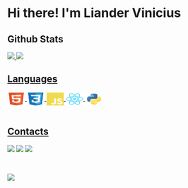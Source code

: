 # Hi there! I'm Liander Vinicius 

## Github Stats
  <div>
      <a href="https://github.com/Lianderdev">
      <img height="180em"  src="https://github-readme-stats.vercel.app/api?username=Lianderdev&show_icons=true&theme=dracula&include_all_commits=true&count_private=true"/>
      <img height="150em"  src="https://github-readme-stats.vercel.app/api/top-langs/?username=Lianderdev&layout=compact&langs_count=16&theme=dracula"/>
  </div>
      
## Languages
  <div style="display: inline_block"> 
    <img align="center" alt="liander-JS" height="30" width="40" src="https://raw.githubusercontent.com/devicons/devicon/master/icons/html5/html5-original.svg"> 
    <img align="center" alt="liander-JS" height="30" width="40" src="https://raw.githubusercontent.com/devicons/devicon/master/icons/css3/css3-original.svg">
    <img align="center" alt="liander-JS" height="30" width="40" src="https://raw.githubusercontent.com/devicons/devicon/master/icons/javascript/javascript-plain.svg"> 
    <img align="center" alt="liander-JS" height="30" width="40" src="https://raw.githubusercontent.com/devicons/devicon/master/icons/react/react-original.svg"> 
    <img align="center" alt="liander-JS" height="30" width="40" src="https://raw.githubusercontent.com/devicons/devicon/master/icons/python/python-original.svg"> 
    
  </div> <br>

## Contacts
  <div>
    <a><img src="https://img.shields.io/badge/Gmail-D14836?style=for-the-badge&logo=gmail&logoColor=white"></a>
    <a><img src="https://img.shields.io/badge/LinkedIn-0077B5?style=for-the-badge&logo=linkedin&logoColor=white"></a>
    <a><img src="https://img.shields.io/badge/Instagram-E4405F?style=for-the-badge&logo=instagram&logoColor=white"></a>
  </div> <br>
  
##
<div style="display: inline_block">
  <img src="https://i.pinimg.com/originals/b3/26/51/b326517cd8ca44b939a1bee41a7f103c.gif"
</div>


